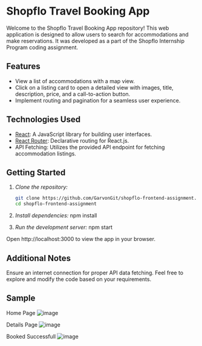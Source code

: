 # Shopflo Travel Booking App

Welcome to the Shopflo Travel Booking App repository! This web application is designed to allow users to search for accommodations and make reservations. It was developed as a part of the Shopflo Internship Program coding assignment.

## Features

- View a list of accommodations with a map view.
- Click on a listing card to open a detailed view with images, title, description, price, and a call-to-action button.
- Implement routing and pagination for a seamless user experience.

## Technologies Used

- [React](https://reactjs.org/): A JavaScript library for building user interfaces.
- [React Router](https://reactrouter.com/): Declarative routing for React.js.
- API Fetching: Utilizes the provided API endpoint for fetching accommodation listings.

## Getting Started

1. *Clone the repository:*

   ```bash
   git clone https://github.com/GarvonGit/shopflo-frontend-assignment.git
   cd shopflo-frontend-assignment
   
2. *Install dependencies:*
   npm install
   
4. *Run the development server:*
   npm start

Open http://localhost:3000 to view the app in your browser.

## Additional Notes
Ensure an internet connection for proper API data fetching.
Feel free to explore and modify the code based on your requirements.
## Sample
Home Page
![image](https://github.com/GarvonGit/shopflo-frontend-assignment/assets/112396031/bb015638-baac-44cc-8658-2e2d2bba29c0)

Details Page
![image](https://github.com/GarvonGit/shopflo-frontend-assignment/assets/112396031/3e197bf1-10b5-4e32-ba0f-881f8f2e4dff)

Booked Successfull
![image](https://github.com/GarvonGit/shopflo-frontend-assignment/assets/112396031/1c592e44-173c-4534-8cc3-affe54bc0efa)


